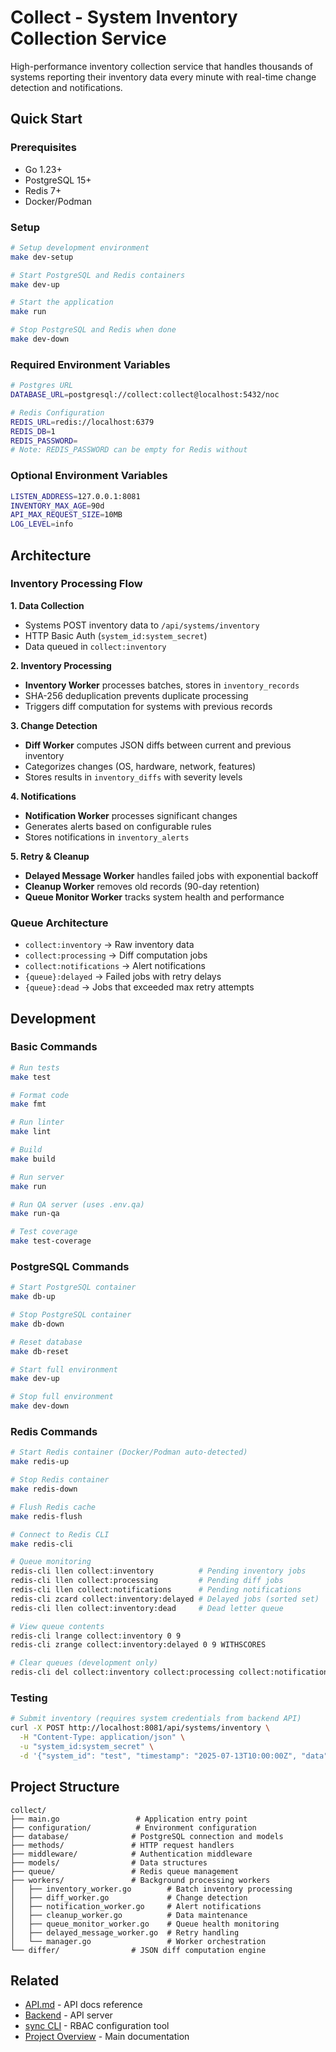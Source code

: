 # Collect - System Inventory Collection Service

High-performance inventory collection service that handles thousands of systems reporting their inventory data every minute with real-time change detection and notifications.

## Quick Start

### Prerequisites
- Go 1.23+
- PostgreSQL 15+
- Redis 7+
- Docker/Podman

### Setup
```bash
# Setup development environment
make dev-setup

# Start PostgreSQL and Redis containers
make dev-up

# Start the application
make run

# Stop PostgreSQL and Redis when done
make dev-down
```

### Required Environment Variables
```bash
# Postgres URL
DATABASE_URL=postgresql://collect:collect@localhost:5432/noc

# Redis Configuration
REDIS_URL=redis://localhost:6379
REDIS_DB=1
REDIS_PASSWORD=
# Note: REDIS_PASSWORD can be empty for Redis without
```

### Optional Environment Variables
```bash
LISTEN_ADDRESS=127.0.0.1:8081
INVENTORY_MAX_AGE=90d
API_MAX_REQUEST_SIZE=10MB
LOG_LEVEL=info
```

## Architecture

### Inventory Processing Flow

**1. Data Collection**
- Systems POST inventory data to `/api/systems/inventory`
- HTTP Basic Auth (`system_id:system_secret`)
- Data queued in `collect:inventory`

**2. Inventory Processing**
- **Inventory Worker** processes batches, stores in `inventory_records`
- SHA-256 deduplication prevents duplicate processing
- Triggers diff computation for systems with previous records

**3. Change Detection**
- **Diff Worker** computes JSON diffs between current and previous inventory
- Categorizes changes (OS, hardware, network, features)
- Stores results in `inventory_diffs` with severity levels

**4. Notifications**
- **Notification Worker** processes significant changes
- Generates alerts based on configurable rules
- Stores notifications in `inventory_alerts`

**5. Retry & Cleanup**
- **Delayed Message Worker** handles failed jobs with exponential backoff
- **Cleanup Worker** removes old records (90-day retention)
- **Queue Monitor Worker** tracks system health and performance

### Queue Architecture
- `collect:inventory` → Raw inventory data
- `collect:processing` → Diff computation jobs
- `collect:notifications` → Alert notifications
- `{queue}:delayed` → Failed jobs with retry delays
- `{queue}:dead` → Jobs that exceeded max retry attempts

## Development

### Basic Commands
```bash
# Run tests
make test

# Format code
make fmt

# Run linter
make lint

# Build
make build

# Run server
make run

# Run QA server (uses .env.qa)
make run-qa

# Test coverage
make test-coverage
```

### PostgreSQL Commands
```bash
# Start PostgreSQL container
make db-up

# Stop PostgreSQL container
make db-down

# Reset database
make db-reset

# Start full environment
make dev-up

# Stop full environment
make dev-down
```

### Redis Commands
```bash
# Start Redis container (Docker/Podman auto-detected)
make redis-up

# Stop Redis container
make redis-down

# Flush Redis cache
make redis-flush

# Connect to Redis CLI
make redis-cli

# Queue monitoring
redis-cli llen collect:inventory          # Pending inventory jobs
redis-cli llen collect:processing         # Pending diff jobs
redis-cli llen collect:notifications      # Pending notifications
redis-cli zcard collect:inventory:delayed # Delayed jobs (sorted set)
redis-cli llen collect:inventory:dead     # Dead letter queue

# View queue contents
redis-cli lrange collect:inventory 0 9
redis-cli zrange collect:inventory:delayed 0 9 WITHSCORES

# Clear queues (development only)
redis-cli del collect:inventory collect:processing collect:notifications
```

### Testing
```bash
# Submit inventory (requires system credentials from backend API)
curl -X POST http://localhost:8081/api/systems/inventory \
  -H "Content-Type: application/json" \
  -u "system_id:system_secret" \
  -d '{"system_id": "test", "timestamp": "2025-07-13T10:00:00Z", "data": {"os": {"name": "TestOS"}}}'
```

## Project Structure

```
collect/
├── main.go                 # Application entry point
├── configuration/          # Environment configuration
├── database/              # PostgreSQL connection and models
├── methods/               # HTTP request handlers
├── middleware/            # Authentication middleware
├── models/                # Data structures
├── queue/                 # Redis queue management
├── workers/               # Background processing workers
│   ├── inventory_worker.go        # Batch inventory processing
│   ├── diff_worker.go             # Change detection
│   ├── notification_worker.go     # Alert notifications
│   ├── cleanup_worker.go          # Data maintenance
│   ├── queue_monitor_worker.go    # Queue health monitoring
│   ├── delayed_message_worker.go  # Retry handling
│   └── manager.go                 # Worker orchestration
└── differ/                # JSON diff computation engine
```

## Related
- [API.md](../backend/API.md) - API docs reference
- [Backend](../backend/README.md) - API server
- [sync CLI](../sync/README.md) - RBAC configuration tool
- [Project Overview](../README.md) - Main documentation
